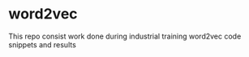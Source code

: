 # word2vec
This repo consist work done during industrial training word2vec code snippets and results
